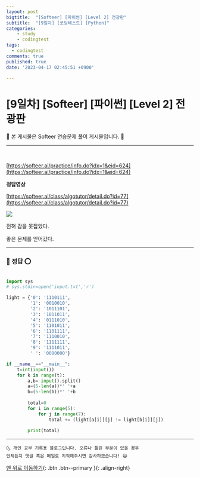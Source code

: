 ```yaml
---
layout: post
bigtitle:  "[Softeer] [파이썬] [Level 2] 전광판"
subtitle:  "[9일차] [코딩테스트] [Python]"
categories:
    - study
    - codingtest
tags:
  - codingtest
comments: true
published: true
date: '2023-04-17 02:45:51 +0900'

---
```


# [9일차] [Softeer] [파이썬] [Level 2] 전광판


🎀 본 게시물은 Softeer 연습문제 풀이 게시물입니다. 🎀 

---
<br>

[https://softeer.ai/practice/info.do?idx=1&eid=624](https://softeer.ai/practice/info.do?idx=1&eid=624)

__정답영상__ 

[https://softeer.ai/class/algotutor/detail.do?id=77](https://softeer.ai/class/algotutor/detail.do?id=77)


![](https://www.youtube.com/watch?v=ADp_WInjFBg)
<!-- {% include youtubePlayer.html id="ADp_WInjFBg" %} -->

전혀 감을 못잡았다. 

좋은 문제를 얻어갔다. 

---

### 🚀 정답 ⭕

```python

import sys 
# sys.stdin=open('input.txt','r')

light = {'0': '1110111',
         '1': '0010010',
         '2': '1011101',
         '3': '1011011',
         '4': '0111010',
         '5': '1101011',
         '6': '1101111',
         '7': '1110010',
         '8': '1111111',
         '9': '1111011',
         ' ': '0000000'}

if __name__=="__main__":
    t=int(input())
    for k in range(t):
        a,b= input().split()
        a=(5-len(a))*' '+a
        b=(5-len(b))*' '+b
        
        total=0
        for i in range(5):
            for j in range(7):
                total += (light[a[i]][j] != light[b[i]][j])
    
        print(total)
```



***
    🌜 개인 공부 기록용 블로그입니다. 오류나 틀린 부분이 있을 경우 
    언제든지 댓글 혹은 메일로 지적해주시면 감사하겠습니다! 😄

[맨 위로 이동하기](#){: .btn .btn--primary }{: .align-right}